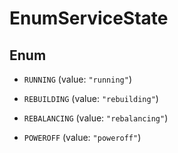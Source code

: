 

# EnumServiceState

## Enum


* `RUNNING` (value: `"running"`)

* `REBUILDING` (value: `"rebuilding"`)

* `REBALANCING` (value: `"rebalancing"`)

* `POWEROFF` (value: `"poweroff"`)



